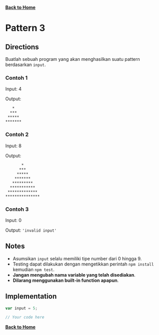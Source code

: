 [**Back to Home**](./../README.md)

# Pattern 3

## Directions

Buatlah sebuah program yang akan menghasilkan suatu pattern berdasarkan `input`.

### Contoh 1

Input: 4

Output:

```
   *
  ***
 *****
*******
```

### Contoh 2

Input: 8

Output:

```
       *
      ***
     *****
    *******
   *********
  ***********
 *************
***************
```

### Contoh 3

Input: 0

Output: `'invalid input'`

## Notes

- Asumsikan `input` selalu memiliki tipe number dari 0 hingga 9.
- Testing dapat dilakukan dengan mengetikkan perintah `npm install` kemudian `npm test`.
- **Jangan mengubah nama variable yang telah disediakan**.
- **Dilarang menggunakan built-in function apapun**.

## Implementation

```javascript
var input = 5;

// Your code here
```

[**Back to Home**](./../README.md)
